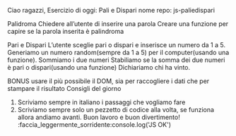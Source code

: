 Ciao ragazzi,
 Esercizio di oggi: Pali e Dispari
nome repo: js-paliedispari

Palidroma
Chiedere all’utente di inserire una parola
Creare una funzione per capire se la parola inserita è palindroma

Pari e Dispari
L’utente sceglie pari o dispari e inserisce un numero da 1 a 5.
Generiamo un numero random(sempre da 1 a 5) per il computer(usando una funzione).
Sommiamo i due numeri
Stabiliamo se la somma dei due numeri è pari o dispari(usando una funzione)
Dichiariamo chi ha vinto.

BONUS
usare il più possibile il DOM, sia per raccogliere i dati che per stampare il risultato
Consigli del giorno
1. Scriviamo sempre in italiano i passaggi che vogliamo fare
2. Scriviamo sempre solo un pezzetto di codice alla volta, se funziona allora andiamo avanti.
Buon lavoro e buon divertimento! :faccia_leggermente_sorridente:console.log('JS OK')

